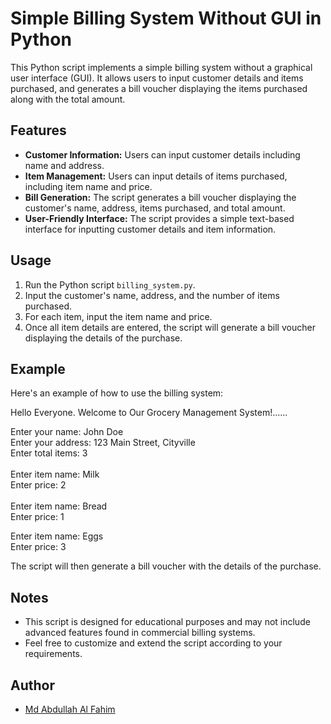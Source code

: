 # Simple Billing System Without GUI in Python

This Python script implements a simple billing system without a graphical user interface (GUI). It allows users to input customer details and items purchased, and generates a bill voucher displaying the items purchased along with the total amount.

## Features

- **Customer Information:** Users can input customer details including name and address.
- **Item Management:** Users can input details of items purchased, including item name and price.
- **Bill Generation:** The script generates a bill voucher displaying the customer's name, address, items purchased, and total amount.
- **User-Friendly Interface:** The script provides a simple text-based interface for inputting customer details and item information.

## Usage

1. Run the Python script `billing_system.py`.
2. Input the customer's name, address, and the number of items purchased.
3. For each item, input the item name and price.
4. Once all item details are entered, the script will generate a bill voucher displaying the details of the purchase.

## Example

Here's an example of how to use the billing system:    


Hello Everyone. Welcome to Our Grocery Management System!......    

Enter your name: John Doe<br>
Enter your address: 123 Main Street, Cityville  
Enter total items: 3   
<br>
Enter item name: Milk<br>
Enter price: 2<br>  
Enter item name: Bread  
Enter price: 1  


Enter item name: Eggs  
Enter price: 3  



The script will then generate a bill voucher with the details of the purchase.

## Notes

- This script is designed for educational purposes and may not include advanced features found in commercial billing systems.
- Feel free to customize and extend the script according to your requirements.

## Author

- [Md Abdullah Al Fahim](https://github.com/abdullahfahim2)

